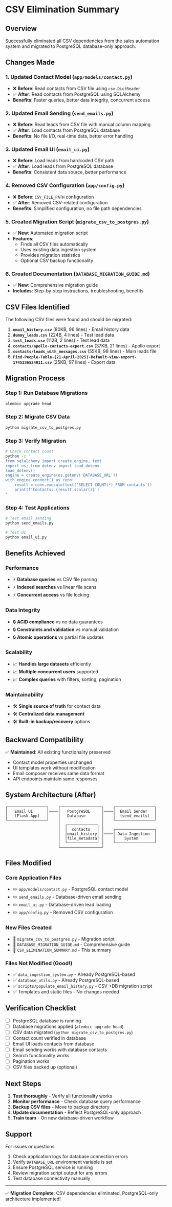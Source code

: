 # CSV Elimination Summary

## Overview
Successfully eliminated all CSV dependencies from the sales automation system and migrated to PostgreSQL database-only approach.

## Changes Made

### 1. Updated Contact Model (`app/models/contact.py`)
- ❌ **Before**: Read contacts from CSV file using `csv.DictReader`
- ✅ **After**: Read contacts from PostgreSQL using SQLAlchemy
- **Benefits**: Faster queries, better data integrity, concurrent access

### 2. Updated Email Sending (`send_emails.py`)
- ❌ **Before**: Read leads from CSV file with manual column mapping
- ✅ **After**: Load contacts from PostgreSQL database
- **Benefits**: No file I/O, real-time data, better error handling

### 3. Updated Email UI (`email_ui.py`) 
- ❌ **Before**: Load leads from hardcoded CSV path
- ✅ **After**: Load leads from PostgreSQL database
- **Benefits**: Consistent data source, better performance

### 4. Removed CSV Configuration (`app/config.py`)
- ❌ **Before**: `CSV_FILE_PATH` configuration
- ✅ **After**: Removed CSV-related configuration
- **Benefits**: Simplified configuration, no file path dependencies

### 5. Created Migration Script (`migrate_csv_to_postgres.py`)
- ✅ **New**: Automated migration script
- **Features**: 
  - Finds all CSV files automatically
  - Uses existing data ingestion system
  - Provides migration statistics
  - Optional CSV backup functionality

### 6. Created Documentation (`DATABASE_MIGRATION_GUIDE.md`)
- ✅ **New**: Comprehensive migration guide
- **Includes**: Step-by-step instructions, troubleshooting, benefits

## CSV Files Identified
The following CSV files were found and should be migrated:

1. **`email_history.csv`** (80KB, 96 lines) - Email history data
2. **`dummy_leads.csv`** (224B, 4 lines) - Test lead data  
3. **`test_leads.csv`** (112B, 2 lines) - Test lead data
4. **`contacts/apollo-contacts-export.csv`** (37KB, 21 lines) - Apollo export
5. **`contacts/leads_with_messages.csv`** (55KB, 98 lines) - Main leads file
6. **`Find-People-Table-(21-April-2025)-Default-view-export-1745236524011.csv`** (25KB, 97 lines) - Export data

## Migration Process

### Step 1: Run Database Migrations
```bash
alembic upgrade head
```

### Step 2: Migrate CSV Data  
```bash
python migrate_csv_to_postgres.py
```

### Step 3: Verify Migration
```bash
# Check contact count
python -c "
from sqlalchemy import create_engine, text
import os; from dotenv import load_dotenv
load_dotenv()
engine = create_engine(os.getenv('DATABASE_URL'))
with engine.connect() as conn:
    result = conn.execute(text('SELECT COUNT(*) FROM contacts'))
    print(f'Contacts: {result.scalar()}')
"
```

### Step 4: Test Applications
```bash
# Test email sending
python send_emails.py

# Test UI
python email_ui.py
```

## Benefits Achieved

### Performance
- ⚡ **Database queries** vs CSV file parsing
- ⚡ **Indexed searches** vs linear file scans  
- ⚡ **Concurrent access** vs file locking

### Data Integrity
- 🔒 **ACID compliance** vs no data guarantees
- 🔒 **Constraints and validation** vs manual validation
- 🔒 **Atomic operations** vs partial file updates

### Scalability  
- 📈 **Handles large datasets** efficiently
- 📈 **Multiple concurrent users** supported
- 📈 **Complex queries** with filters, sorting, pagination

### Maintainability
- 🛠️ **Single source of truth** for contact data
- 🛠️ **Centralized data management** 
- 🛠️ **Built-in backup/recovery** options

## Backward Compatibility

✅ **Maintained**: All existing functionality preserved
- Contact model properties unchanged
- UI templates work without modification  
- Email composer receives same data format
- API endpoints maintain same responses

## System Architecture (After)

```
┌─────────────────┐    ┌──────────────────┐    ┌─────────────────┐
│   Email UI      │────│   PostgreSQL     │────│  Email Sender   │
│   (Flask App)   │    │   Database       │    │  (send_emails)  │
└─────────────────┘    │                  │    └─────────────────┘
                       │  ┌─────────────┐ │    
                       │  │  contacts   │ │    ┌─────────────────┐
                       │  │email_history│ │────│ Data Ingestion  │
                       │  │file_metadata│ │    │    System       │
                       │  └─────────────┘ │    └─────────────────┘
                       └──────────────────┘    
```

## Files Modified

### Core Application Files
- ✏️ `app/models/contact.py` - PostgreSQL contact model
- ✏️ `send_emails.py` - Database-driven email sending  
- ✏️ `email_ui.py` - Database-driven lead loading
- ✏️ `app/config.py` - Removed CSV configuration

### New Files Created
- 📄 `migrate_csv_to_postgres.py` - Migration script
- 📄 `DATABASE_MIGRATION_GUIDE.md` - Comprehensive guide
- 📄 `CSV_ELIMINATION_SUMMARY.md` - This summary

### Files Not Modified (Good!)
- ✅ `data_ingestion_system.py` - Already PostgreSQL-based
- ✅ `database_utils.py` - Already PostgreSQL-based  
- ✅ `scripts/populate_email_history.py` - CSV→DB migration script
- ✅ Templates and static files - No changes needed

## Verification Checklist

- [ ] PostgreSQL database is running
- [ ] Database migrations applied (`alembic upgrade head`)
- [ ] CSV data migrated (`python migrate_csv_to_postgres.py`)
- [ ] Contact count verified in database
- [ ] Email UI loads contacts from database
- [ ] Email sending works with database contacts
- [ ] Search functionality works
- [ ] Pagination works
- [ ] CSV files backed up (optional)

## Next Steps

1. **Test thoroughly** - Verify all functionality works
2. **Monitor performance** - Check database query performance  
3. **Backup CSV files** - Move to backup directory
4. **Update documentation** - Reflect PostgreSQL-only approach
5. **Train team** - On new database-driven workflow

## Support

For issues or questions:
1. Check application logs for database connection errors
2. Verify `DATABASE_URL` environment variable is set
3. Ensure PostgreSQL service is running
4. Review migration script output for any errors
5. Test database connectivity manually

---

✅ **Migration Complete**: CSV dependencies eliminated, PostgreSQL-only architecture implemented! 